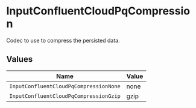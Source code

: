 # InputConfluentCloudPqCompression

Codec to use to compress the persisted data.


## Values

| Name                                   | Value                                  |
| -------------------------------------- | -------------------------------------- |
| `InputConfluentCloudPqCompressionNone` | none                                   |
| `InputConfluentCloudPqCompressionGzip` | gzip                                   |